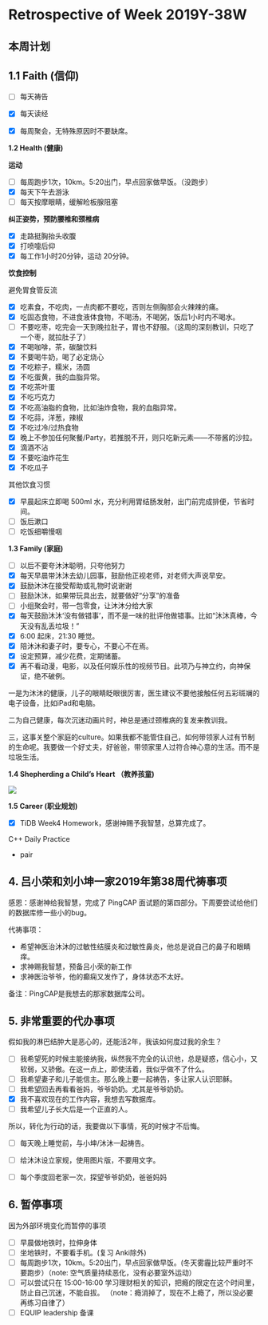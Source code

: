 # Retrospective of Week 2019Y-38W

## 本周计划

## 1.1 Faith (信仰)

- [ ] 每天祷告
- [x] 每天读经
- [x] 每周聚会，无特殊原因时不要缺席。


**1.2 Health (健康)**

**运动**

- [ ] 每周跑步1次，10km。5:20出门，早点回家做早饭。（没跑步）
- [x] 每天下午去游泳
- [ ] 每天按摩眼睛，缓解睑板腺阻塞 

**纠正姿势，预防腰椎和颈椎病**

- [x] 走路挺胸抬头收腹
- [x] 打喷嚏后仰
- [x] 每工作1小时20分钟，运动 20分钟。

**饮食控制**

避免胃食管反流

- [x] 吃素食，不吃肉，一点肉都不要吃，否则左侧胸部会火辣辣的痛。
- [x] 吃固态食物，不进食液体食物，不喝汤，不喝粥，饭后1小时内不喝水。
- [ ] 不要吃枣，吃完会一天到晚拉肚子，胃也不舒服。（这周的深刻教训，只吃了一个枣，就拉肚子了）
- [x] 不喝咖啡，茶，碳酸饮料
- [x] 不要喝牛奶，喝了必定烧心
- [x] 不吃粽子，糯米，汤圆
- [x] 不吃蛋黄，我的血脂异常。
- [x] 不吃茶叶蛋
- [x] 不吃巧克力
- [x] 不吃高油脂的食物，比如油炸食物，我的血脂异常。
- [x] 不吃蒜，洋葱，辣椒
- [x] 不吃过冷/过热食物
- [x] 晚上不参加任何聚餐/Party，若推脱不开，则只吃新元素——不带酱的沙拉。
- [x] 滴酒不沾
- [x] 不要吃油炸花生
- [x] 不吃瓜子

‌其他饮食习惯

- [x] 早晨起床立即喝 500ml 水，充分利用胃结肠发射，出门前完成排便，节省时间。
- [ ] 饭后漱口
- [ ] 吃饭细嚼慢咽

**1.3 Family (家庭)**

- [ ] 以后不要夸沐沐聪明，只夸他努力
- [x] 每天早晨带沐沐去幼儿园事，鼓励他正视老师，对老师大声说早安。
- [x] 鼓励沐沐在接受帮助或礼物时说谢谢
- [ ] 鼓励沐沐，如果带玩具出去，就要做好“分享”的准备
- [ ] 小组聚会时，带一包零食，让沐沐分给大家
- [x] 每天鼓励沐沐‘没有做错事’，而不是一味的批评他做错事。比如“沐沐真棒，今天没有乱丢垃圾！”
- [x] 6:00 起床，21:30 睡觉。
- [x] 陪沐沐和妻子时，要专心，不要心不在焉。
- [x] 设定预算，减少花费，定期储蓄。
- [x] 再不看动漫，电影，以及任何娱乐性的视频节目。此项乃与神立约，向神保证，绝不破例。

一是为沐沐的健康，儿子的眼睛眨眼很厉害，医生建议不要他接触任何五彩斑斓的电子设备，比如iPad和电脑。

二为自己健康，每次沉迷动画片时，神总是通过颈椎病的复发来教训我。

三，这事关整个家庭的culture。如果我都不能管住自己，如何带领家人过有节制的生命呢。我要做一个好丈夫，好爸爸，带领家里人过符合神心意的生活。而不是垃圾生活。

**1.4 Shepherding a Child’s Heart （教养孩童)**

 ![](https://mednoter.com/media/files/train-up-Solomon/2019Y-38W.jpeg)


**1.5 Career (职业规划)**

- [x] TiDB Week4 Homework，感谢神赐予我智慧，总算完成了。

C++ Daily Practice

- pair



## 4. 吕小荣和刘小坤一家2019年第38周代祷事项

感恩：感谢神给我智慧，完成了 PingCAP 面试题的第四部分。下周要尝试给他们的数据库修一些小的bug。

代祷事项：

- 希望神医治沐沐的过敏性结膜炎和过敏性鼻炎，他总是说自己的鼻子和眼睛痒。
- 求神赐我智慧，预备吕小荣的新工作
- 求神医治爷爷，他的癫痫又发作了，身体状态不太好。

备注：PingCAP是我想去的那家数据库公司。


## 5. 非常重要的代办事项

假如我的淋巴结肿大是恶心的，还能活2年，我该如何度过我的余生？

- [ ] 我希望死的时候主能接纳我，纵然我不完全的认识他，总是疑惑，信心小，又软弱，又骄傲。在这一点上，即使活着，我似乎做不了什么。
- [ ] 我希望妻子和儿子能信主。那么晚上要一起祷告，多让家人认识耶稣。
- [ ] 我希望回去再看看爸妈，爷爷奶奶。尤其是爷爷奶奶。
- [x] 我不喜欢现在的工作内容，我想去写数据库。
- [ ] 我希望儿子长大后是一个正直的人。

所以，转化为行动的话，我要做以下事情，死的时候才不后悔。

- [ ] 每天晚上睡觉前，与小坤/沐沐一起祷告。
- [ ] 给沐沐设立家规，使用图片版，不要用文字。
- [ ] 每个季度回老家一次，探望爷爷奶奶，爸爸妈妈


## 6. 暂停事项

因为外部环境变化而暂停的事项

- [ ] 早晨做地铁时，拉伸身体
- [ ] 坐地铁时，不要看手机。(复习 Anki除外)
- [ ] 每周跑步1次，10km。5:20出门，早点回家做早饭。(冬天雾霾比较严重时不要跑步）（note: 空气质量持续恶化，没有必要室外运动）
- [ ] 可以尝试只在 15:00-16:00 学习理财相关的知识，把瘾的限定在这个时间里，防止自己沉迷，不能自拔。 （note：瘾消掉了，现在不上瘾了，所以没必要再练习自律了）
- [ ] EQUIP leadership 备课